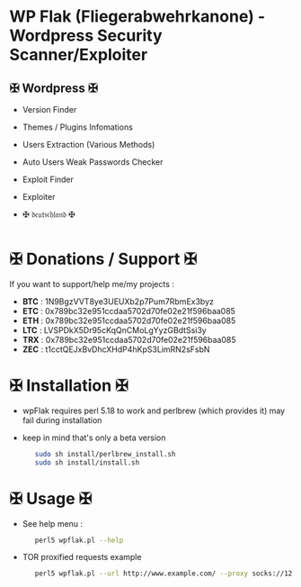 # WP Flak (Fliegerabwehrkanone) - Wordpress Security Scanner/Exploiter

## ✠ Wordpress ✠
- Version Finder
- Themes / Plugins Infomations
- Users Extraction (Various Methods)
- Auto Users Weak Passwords Checker
- Exploit Finder
- Exploiter

- ✠ 𝔡𝔢𝔲𝔱𝔰𝔠𝔥𝔩𝔞𝔫𝔡 ✠

     <p align="center"><img src="" /></p>
     
     
# ✠ Donations / Support ✠
If you want to support/help me/my projects :

- **BTC** : 1N9BgzVVT8ye3UEUXb2p7Pum7RbmEx3byz
- **ETC** : 0x789bc32e951ccdaa5702d70fe02e21f596baa085
- **ETH** : 0x789bc32e951ccdaa5702d70fe02e21f596baa085
- **LTC** : LVSPDkX5Dr95cKqQnCMoLgYyzGBdtSsi3y
- **TRX** : 0x789bc32e951ccdaa5702d70fe02e21f596baa085
- **ZEC** : t1cctQEJxBvDhcXHdP4hKpS3LimRN2sFsbN


# ✠ Installation ✠

- wpFlak requires perl 5.18 to work and perlbrew (which provides it) may fail during installation
- keep in mind that's only a beta version

   ```bash
      sudo sh install/perlbrew_install.sh
      sudo sh install/install.sh
   ```

# ✠ Usage ✠

- See help menu :

   ```bash
      perl5 wpflak.pl --help
   ```

- TOR proxified requests example

   ```bash
      perl5 wpflak.pl --url http://www.example.com/ --proxy socks://127.0.0.1:9050 --users
   ```
